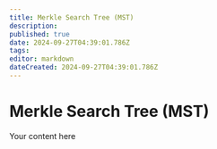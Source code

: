 ```yaml
---
title: Merkle Search Tree (MST)
description: 
published: true
date: 2024-09-27T04:39:01.786Z
tags: 
editor: markdown
dateCreated: 2024-09-27T04:39:01.786Z
---
```


# Merkle Search Tree (MST)
Your content here